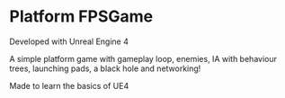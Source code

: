# Platform FPSGame

Developed with Unreal Engine 4

A simple platform game with gameplay loop, enemies, IA with behaviour trees, launching pads, a black hole and networking!

Made to learn the basics of UE4
